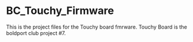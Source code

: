 # BC_Touchy_Firmware
This is the project files for the Touchy board fmrware. Touchy Board is the boldport club project #7.
